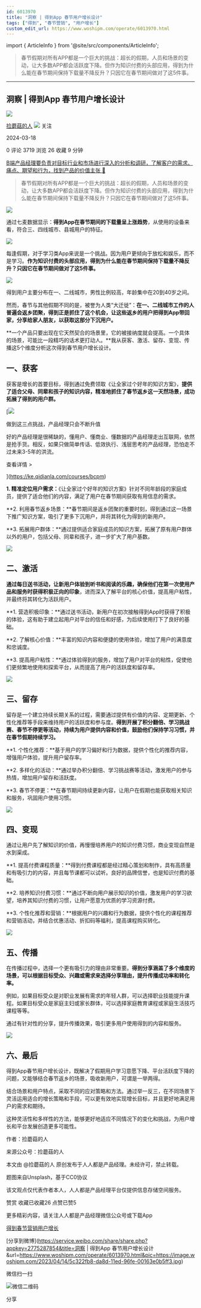 ```yaml
---
id: 6013970
title: "洞察 | 得到App 春节用户增长设计"
tags: ["得到", "春节营销", "用户增长"]
custom_edit_url: https://www.woshipm.com/operate/6013970.html
---
```

import { ArticleInfo } from '@site/src/components/ArticleInfo';

<ArticleInfo
    author="捡蘑菇的人"
    authorLink="https://www.woshipm.com/u/799496"
    published="2024-03-18"
    views={3719}
    comments={0}
    collects={26}
/>

> 春节假期对所有APP都是一个巨大的挑战：超长的假期，人员和场景的变动，让大多数APP都会活跃度下降。但作为知识付费的头部应用，得到为什么能在春节期间保持下载量不降反升？只因它在春节期间做对了这5件事。

---

## 洞察 | 得到App 春节用户增长设计

[![](https://image.woshipm.com/wp-files/2022/03/HhfcQibH1FYbYcCgR6FX.png!/both/72x72)](https://www.woshipm.com/u/799496)

[捡蘑菇的人](https://www.woshipm.com/u/799496) ![](https://static.woshipm.com/tag/1101_1@2x.png) 关注

2024-03-18

0 评论 3719 浏览 26 收藏 9 分钟

[B端产品经理要负责对目标行业和市场进行深入的分析和调研，了解客户的需求、痛点、期望和行为，找到产品的价值主张 🔗](https://ke.qidianla.com/courses/bcpm)

> 春节假期对所有APP都是一个巨大的挑战：超长的假期，人员和场景的变动，让大多数APP都会活跃度下降。但作为知识付费的头部应用，得到为什么能在春节期间保持下载量不降反升？只因它在春节期间做对了这5件事。

![](https://image.woshipm.com/2023/04/14/5c322fb8-da8d-11ed-96fe-00163e0b5ff3.jpg)

通过七麦数据显示：**得到App在春节期间的下载量呈上涨趋势**，从使用的设备来看，符合三、四线城市、县城用户的特征。

![](https://image.woshipm.com/wp-files/2024/03/cVDslFaC1T98I5eA3EbB.png)

每逢假期，对于学习类App来说是一个挑战。因为用户更倾向于放松和娱乐，而不是学习。**作为知识付费的头部应用，得到为什么能在春节期间保持下载量不降反升？只因它在春节期间做对了这5件事。**

![](https://image.woshipm.com/wp-files/2024/03/kX3f09ps8vAdv69CZV5n.png)

得到用户主要分布在一、二线城市，男性比例较高，年龄集中在20到40岁之间。

然而，春节与其他假期不同的是，被誉为人类“大迁徙”：**在一、二线城市工作的人普遍会返乡团聚，得到正是抓住了这个机会，让这些返乡的用户把得到App带回家，分享给家人朋友，以获取这部分下沉用户。**

**一个产品只要出现在它天然契合的场景里，它的被接纳度就会提高。一个具体的场景，可能比一段精巧的话术更打动人。**我从获客、激活、留存、变现、传播这5个维度分析这次得到春节用户增长设计。

## 一、获客

获客是增长的首要目标，得到通过免费领取《让全家过个好年的知识方案》，**提供了适合父母、同辈和孩子的知识内容，精准地抓住了春节返乡这一天然场景，成功拓展了得到的用户群。**

[![](https://image.woshipm.com/2023/07/27/1788a218-2c7f-11ee-b91f-00163e0b5ff3.png)

做到这三点挑战，产品经理只会不断升值

好的产品经理是很稀缺的，懂用户、懂商业、懂数据的产品经理走出互联网，依然是抢手货。相反，如果只做简单传话、低效执行、浅层思考的产品经理，恐怕走不过未来3-5年的洪流。

查看详情 >

](https://ke.qidianla.com/courses/bcpm)

**1\. 精准定位用户需求：**《让全家过个好年的知识方案》针对不同年龄段的家庭成员，提供了适合他们的内容，满足了用户在春节期间获取有用信息的需求。

**2\. 利用春节返乡场景：**春节期间是返乡团聚的重要时刻，得到通过这一场景下推广知识方案，吸引了更多下沉用户，并将其转化为得到的新用户。

**3\. 拓展用户群体：**通过提供适合家庭成员的知识方案，拓展了原有用户群体以外的用户，包括父母、同辈和孩子，进一步扩大了用户基数。

![](https://image.woshipm.com/wp-files/2024/03/mNy1sZYEkHsbiiZVF4oa.png)

## 二、激活

**通过每日送书活动，让新用户体验到听书和阅读的乐趣，确保他们在第一次使用产品和服务时获得积极正向的印象**，进而深入了解平台的核心价值，提高用户粘性，并最终将其转化为活跃用户。

**1\. 营造积极印象：**通过送书活动，新用户在初次接触得到App时获得了积极的体验，这有助于建立起用户对平台的信任和好感，为后续使用打下了良好的基础。

**2\. 了解核心价值：**丰富的知识内容和便捷的使用体验，增加了用户的满意度和忠诚度。

**3\. 提高用户粘性：**通过体验得到的服务，增加了用户对平台的粘性，促使他们更频繁地使用和探索平台，从而提高了用户的活跃度和留存率。‍

![](https://image.woshipm.com/wp-files/2024/03/vKDSEChJhyVYTX5wH4BX.png)

## 三、留存

留存是一个建立持续长期关系的过程，需要通过提供有价值的内容、定期更新、个性化推荐等手段来维持用户的活跃度和参与度。**得到开展了积分翻倍、学习挑战赛、春节不停更等活动，持续为用户提供内容和价值，鼓励他们保持学习习惯，并在春节假期持续学习。**

**1\. 个性化推荐：**基于用户的学习偏好和行为数据，提供个性化的推荐内容，增强用户体验，提升用户留存率。

**2\. 多样化的活动：**通过举办积分翻倍、学习挑战赛等活动，激发用户的参与热情，增加用户留存和活跃度。

**3\. 春节不停更：**在春节期间持续更新内容，让用户在假期也能获取相关知识和服务，巩固用户使用习惯。

![](https://image.woshipm.com/wp-files/2024/03/1GkkDwIC168E35Uoph5P.png)

## 四、变现

通过让用户先了解知识的价值，再慢慢培养用户的知识付费习惯，商业变现自然是水到渠成。

**1\. 提高付费课程质量：**得到付费课程都是经过精心策划和制作，具有高质量和有吸引力的内容，并且每节课都可以试听。良好的品牌信誉，也是知识付费的基础。

**2\. 培养知识付费习惯：**通过不断向用户展示知识的价值，激发用户的学习欲望，培养其知识付费的习惯，让用户愿意为优质的学习资源付费。

**3\. 个性化推荐和营销：**根据用户的兴趣和行为数据，提供个性化的课程推荐和营销活动，并结合优惠活动、折扣码等福利，提高课程购买转化。

![](https://image.woshipm.com/wp-files/2024/03/0TaxEDCIjY98fXY8bMd9.png)

## 五、传播

在传播过程中，选择一个更有吸引力的理由非常重要。**得到分享涵盖了多个维度的场景，可以根据目标受众、兴趣或需求来选择分享理由，提升传播成功率和转化率。**

例如，如果目标受众是对职业发展有需求的年轻人群，可以选择职业技能提升课程。如果目标受众是家庭主妇或家长群体，可以选择家庭教育课程或家庭生活技巧课程等等。

通过有针对性的分享，提升传播效果，吸引更多用户使用得到的内容和服务。

![](https://image.woshipm.com/wp-files/2024/03/301T1lww5btc5jlZAh6i.png)

## 六、最后

得到App春节用户增长设计，既解决了假期用户学习意愿下降、平台活跃度下降的问题，又能够结合春节返乡的场景，吸收新用户，可谓是一举两得。

结合场景和用户特点，采取不同的应对策略和方法。通过举一反三，在不同场景下灵活运用适合的增长策略和手段，可以更有效地实现增长目标，并且更好地满足用户的需求和期待。

这种灵活性和多样性的方法，能够更好地适应不同情况下的变化和挑战，为用户增长和平台发展创造更多可能性。

作者：捡蘑菇的人

来源公众号：捡蘑菇的人

本文由 @捡蘑菇的人 原创发布于人人都是产品经理。未经许可，禁止转载。

题图来自Unsplash，基于CC0协议

该文观点仅代表作者本人，人人都是产品经理平台仅提供信息存储空间服务。

赞赏 收藏已收藏26 点赞已赞5

更多精彩内容，请关注人人都是产品经理微信公众号或下载App

[得到](https://www.woshipm.com/tag/%e5%be%97%e5%88%b0)[春节营销](https://www.woshipm.com/tag/%e6%98%a5%e8%8a%82%e8%90%a5%e9%94%80)[用户增长](https://www.woshipm.com/tag/%e7%94%a8%e6%88%b7%e5%a2%9e%e9%95%bf)

[分享到微博](https://service.weibo.com/share/share.php?appkey=2775287854&title=洞察 | 得到App 春节用户增长设计&url=https://www.woshipm.com/operate/6013970.html&pic=https://image.woshipm.com/2023/04/14/5c322fb8-da8d-11ed-96fe-00163e0b5ff3.jpg)

微信扫一扫

![微信二维码](https://api.pwmqr.com/qrcode/create/?url=https://www.woshipm.com/operate/6013970.html)

分享